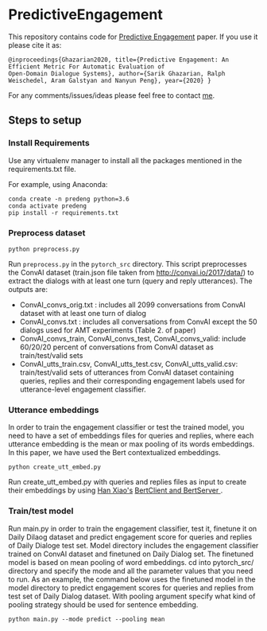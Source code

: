 # PredictiveEngagement

This repository contains code for [Predictive Engagement](https://arxiv.org/pdf/1911.01456.pdf) paper. If you use it please cite it as: 
```
@inproceedings{Ghazarian2020, title={Predictive Engagement: An Efficient Metric For Automatic Evaluation of
Open-Domain Dialogue Systems}, author={Sarik Ghazarian, Ralph Weischedel, Aram Galstyan and Nanyun Peng}, year={2020} }
```


For any comments/issues/ideas please feel free to contact [me](mailto:sarikgha@usc.edu).


## Steps to setup

### Install Requirements
Use any virtualenv manager to install all the packages mentioned in the requirements.txt file.

For example, using Anaconda: 
```
conda create -n predeng python=3.6
conda activate predeng
pip install -r requirements.txt
```


### Preprocess dataset
```
python preprocess.py 
``` 

Run `preprocess.py` in the `pytorch_src` directory. This script preprocesses the ConvAI dataset (train.json file taken from http://convai.io/2017/data/) to extract the dialogs with at least one turn (query and reply utterances). 
The outputs are:
* ConvAI_convs_orig.txt : includes all 2099 conversations from ConvAI dataset with at least one turn of dialog
* ConvAI_convs.txt : includes all conversations from ConvAI except the 50 dialogs used for AMT experiments (Table 2. of paper)
* ConvAI_convs_train, ConvAI_convs_test, ConvAI_convs_valid: include 60/20/20 percent of conversations from ConvAI dataset as train/test/valid sets
* ConvAI_utts_train.csv, ConvAI_utts_test.csv, ConvAI_utts_valid.csv: train/test/valid sets of utterances from ConvAI dataset containing queries, replies and their corresponding engagement labels used for utterance-level engagement classifier.


### Utterance embeddings
In order to train the engagement classifier or test the trained model, you need to have a set of embeddings files for queries and replies, where each utterance embedding is the mean or max pooling of its words embeddings. In this paper, we have used the Bert contextualized embeddings.

```
python create_utt_embed.py
```

Run create_utt_embed.py with queries and replies files as input to create their embeddings by using [Han Xiao's](https://github.com/hanxiao) [BertClient and BertServer ](https://github.com/hanxiao/bert-as-service). 


### Train/test model
Run main.py in order to train the engagement classifier, test it, finetune it on Daily Dilaog dataset and predict engagement score for queries and replies of Daily Dialoge test set.
Model directory includes the engagement classifier trained on ConvAI dataset and finetuned on Daily Dialog set. The finetuned model is based on mean pooling of word embeddings.
cd into pytorch_src/ directory and specify the mode and all the parameter values that you need to run. As an example, the command below uses the finetuned model in the model directory to predict engagement scores for queries and replies from test set of Daily Dialog dataset. With pooling argument specify what kind of pooling strategy should be used for sentence embedding.

```
python main.py --mode predict --pooling mean 
```


